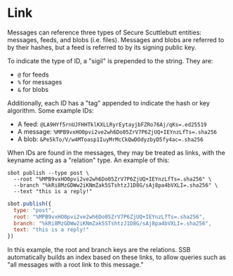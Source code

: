 # Link

Messages can reference three types of Secure Scuttlebutt entities: messages, feeds, and blobs (i.e. files). Messages and blobs are referred to by their hashes, but a feed is referred to by its signing public key.

To indicate the type of ID, a "sigil" is prepended to the string. They are:

- `@` for feeds
- `%` for messages
- `&` for blobs

Additionally, each ID has a "tag" appended to indicate the hash or key algorithm. Some example IDs:

- A feed: `@LA9HYf5rnUJFHHTklKXLLRyrEytayjbFZRo76Aj/qKs=.ed25519`
- A message: `%MPB9vxHO0pvi2ve2wh6Do05ZrV7P6ZjUQ+IEYnzLfTs=.sha256`
- A blob: `&Pe5kTo/V/w4MToasp1IuyMrMcCkQwDOdyzbyD5fy4ac=.sha256`

When IDs are found in the messages, they may be treated as links, with the keyname acting as a "relation" type. An example of this:

```shell
sbot publish --type post \
  --root "%MPB9vxHO0pvi2ve2wh6Do05ZrV7P6ZjUQ+IEYnzLfTs=.sha256" \
  --branch "%kRi8MzGDWw2iKNmZak5STshtzJ1D8G/sAj8pa4bVXLI=.sha256" \
  --text "this is a reply!"
```

```javascript
sbot.publish({
  type: "post",
  root: "%MPB9vxHO0pvi2ve2wh6Do05ZrV7P6ZjUQ+IEYnzLfTs=.sha256",
  branch: "%kRi8MzGDWw2iKNmZak5STshtzJ1D8G/sAj8pa4bVXLI=.sha256",
  text: "this is a reply!"
})
```

In this example, the root and branch keys are the relations. SSB automatically builds an index based on these links, to allow queries such as "all messages with a root link to this message."
